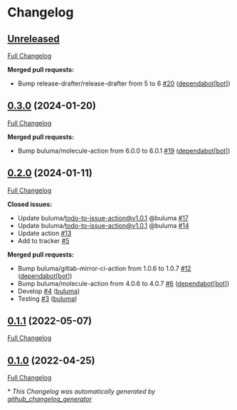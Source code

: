 # Changelog

## [Unreleased](https://github.com/buluma/ansible-role-ssh_chroot_jail/tree/HEAD)

[Full Changelog](https://github.com/buluma/ansible-role-ssh_chroot_jail/compare/0.3.0...HEAD)

**Merged pull requests:**

- Bump release-drafter/release-drafter from 5 to 6 [\#20](https://github.com/buluma/ansible-role-ssh_chroot_jail/pull/20) ([dependabot[bot]](https://github.com/apps/dependabot))

## [0.3.0](https://github.com/buluma/ansible-role-ssh_chroot_jail/tree/0.3.0) (2024-01-20)

[Full Changelog](https://github.com/buluma/ansible-role-ssh_chroot_jail/compare/0.2.0...0.3.0)

**Merged pull requests:**

- Bump buluma/molecule-action from 6.0.0 to 6.0.1 [\#19](https://github.com/buluma/ansible-role-ssh_chroot_jail/pull/19) ([dependabot[bot]](https://github.com/apps/dependabot))

## [0.2.0](https://github.com/buluma/ansible-role-ssh_chroot_jail/tree/0.2.0) (2024-01-11)

[Full Changelog](https://github.com/buluma/ansible-role-ssh_chroot_jail/compare/0.1.1...0.2.0)

**Closed issues:**

- Update buluma/todo-to-issue-action@v1.0.1 @buluma [\#17](https://github.com/buluma/ansible-role-ssh_chroot_jail/issues/17)
- Update buluma/todo-to-issue-action@v1.0.1 @buluma [\#14](https://github.com/buluma/ansible-role-ssh_chroot_jail/issues/14)
- Update action [\#13](https://github.com/buluma/ansible-role-ssh_chroot_jail/issues/13)
- Add to tracker [\#5](https://github.com/buluma/ansible-role-ssh_chroot_jail/issues/5)

**Merged pull requests:**

- Bump buluma/gitlab-mirror-ci-action from 1.0.6 to 1.0.7 [\#12](https://github.com/buluma/ansible-role-ssh_chroot_jail/pull/12) ([dependabot[bot]](https://github.com/apps/dependabot))
- Bump buluma/molecule-action from 4.0.6 to 4.0.7 [\#6](https://github.com/buluma/ansible-role-ssh_chroot_jail/pull/6) ([dependabot[bot]](https://github.com/apps/dependabot))
- Develop [\#4](https://github.com/buluma/ansible-role-ssh_chroot_jail/pull/4) ([buluma](https://github.com/buluma))
- Testing [\#3](https://github.com/buluma/ansible-role-ssh_chroot_jail/pull/3) ([buluma](https://github.com/buluma))

## [0.1.1](https://github.com/buluma/ansible-role-ssh_chroot_jail/tree/0.1.1) (2022-05-07)

[Full Changelog](https://github.com/buluma/ansible-role-ssh_chroot_jail/compare/0.1.0...0.1.1)

## [0.1.0](https://github.com/buluma/ansible-role-ssh_chroot_jail/tree/0.1.0) (2022-04-25)

[Full Changelog](https://github.com/buluma/ansible-role-ssh_chroot_jail/compare/d24754058d2cea1548ae728cb83aa1d666be30e1...0.1.0)



\* *This Changelog was automatically generated by [github_changelog_generator](https://github.com/github-changelog-generator/github-changelog-generator)*

